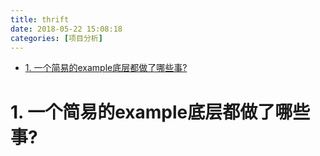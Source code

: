 ```yaml
---
title: thrift
date: 2018-05-22 15:08:18
categories: [项目分析]
---
```





<!-- TOC -->

- [1. 一个简易的example底层都做了哪些事?](#1-一个简易的example底层都做了哪些事)

<!-- /TOC -->

<a id="markdown-1-一个简易的example底层都做了哪些事" name="1-一个简易的example底层都做了哪些事"></a>
# 1. 一个简易的example底层都做了哪些事?

